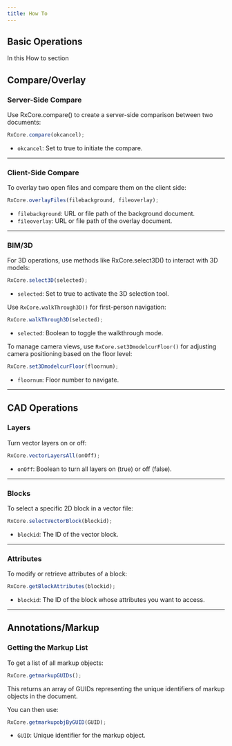 ```yaml
---
title: How To
---
```


## Basic Operations
In this How to section


## Compare/Overlay
### Server-Side Compare
Use RxCore.compare() to create a server-side comparison between two documents:

```typescript
RxCore.compare(okcancel);
```
- `okcancel`: Set to true to initiate the compare.

---

### Client-Side Compare
To overlay two open files and compare them on the client side:

```typescript
RxCore.overlayFiles(filebackground, fileoverlay);
```
- `filebackground`: URL or file path of the background document.
- `fileoverlay`: URL or file path of the overlay document.

---

### BIM/3D
For 3D operations, use methods like RxCore.select3D() to interact with 3D models:

```typescript
RxCore.select3D(selected);
```
- `selected`: Set to true to activate the 3D selection tool.

Use `RxCore.walkThrough3D()` for first-person navigation:

```typescript
RxCore.walkThrough3D(selected);
```
- `selected`: Boolean to toggle the walkthrough mode.

To manage camera views, use `RxCore.set3DmodelcurFloor()` for adjusting camera positioning based on the floor level:

```typescript
RxCore.set3DmodelcurFloor(floornum);
```

- `floornum`: Floor number to navigate.

---

## CAD Operations
### Layers
Turn vector layers on or off:

```typescript
RxCore.vectorLayersAll(onOff);
```
- `onOff`: Boolean to turn all layers on (true) or off (false).

---

### Blocks
To select a specific 2D block in a vector file:

```typescript
RxCore.selectVectorBlock(blockid);
```
- `blockid`: The ID of the vector block.

---

### Attributes
To modify or retrieve attributes of a block:

```typescript
RxCore.getBlockAttributes(blockid);
```
- `blockid`: The ID of the block whose attributes you want to access.

---

## Annotations/Markup
### Getting the Markup List
To get a list of all markup objects:

```typescript
RxCore.getmarkupGUIDs();
```
This returns an array of GUIDs representing the unique identifiers of markup objects in the document.

You can then use:

```typescript
RxCore.getmarkupobjByGUID(GUID);
```
- `GUID`: Unique identifier for the markup object.